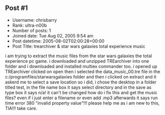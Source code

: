 ## Post #1
- Username: chrisbarry
- Rank: ultra-n00b
- Number of posts: 1
- Joined date: Tue Aug 02, 2005 9:54 am
- Post datetime: 2005-08-02T02:00:28+00:00
- Post Title: trearchiver & star wars galaxies total experience music

i am trying to extract the music files from the star wars galaxies the total experience pc game. i downloaded and unzipped TREarchiver into one folder and i downloaded and installed multiex commander too. i opened up TREarchiver clicked on open then i selected the data_music_00.tre file in the c:/programfiles/starwarsgalaxies folder and then i clicked on extract and it askerd me to select a save location so i did, i chose the desktop in a folder titled test, in the file name box it says select directory and in the save as type box it says n/a! it can't be changed how do i fix this and get the music files? even if i just enter a filename or even add .mp3 afterwards it says run time error 380 "invalid property value"!!! please help me as i am new to this, TIA!!! take care.
